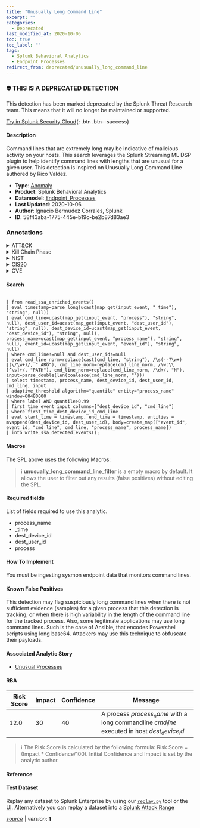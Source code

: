 ```yaml
---
title: "Unusually Long Command Line"
excerpt: ""
categories:
  - Deprecated
last_modified_at: 2020-10-06
toc: true
toc_label: ""
tags:
  - Splunk Behavioral Analytics
  - Endpoint_Processes
redirect_from: deprecated/unusually_long_command_line
---
```



### :no_entry: THIS IS A DEPRECATED DETECTION
This detection has been marked deprecated by the Splunk Threat Research team. This means that it will no longer be maintained or supported. 


[Try in Splunk Security Cloud](https://www.splunk.com/en_us/cyber-security.html){: .btn .btn--success}

#### Description

Command lines that are extremely long may be indicative of malicious activity on your hosts. This search leverages the Splunk Streaming ML DSP plugin to help identify command lines with lengths that are unusual for a given user. This detection is inspired on Unusually Long Command Line authored by Rico Valdez.

- **Type**: [Anomaly](https://github.com/splunk/security_content/wiki/Detection-Analytic-Types)
- **Product**: Splunk Behavioral Analytics
- **Datamodel**: [Endpoint_Processes](https://docs.splunk.com/Documentation/CIM/latest/User/EndpointProcesses)
- **Last Updated**: 2020-10-06
- **Author**: Ignacio Bermudez Corrales, Splunk
- **ID**: 58f43aba-1775-445e-b19c-be2b87d83ae3

### Annotations
<details>
  <summary>ATT&CK</summary>

<div markdown="1">
</div>
</details>


<details>
  <summary>Kill Chain Phase</summary>

<div markdown="1">

* Actions on Objectives


</div>
</details>


<details>
  <summary>NIST</summary>

<div markdown="1">

* PR.PT
* DE.CM



</div>
</details>

<details>
  <summary>CIS20</summary>

<div markdown="1">

* CIS 8



</div>
</details>

<details>
  <summary>CVE</summary>

<div markdown="1">


</div>
</details>


#### Search

```
 
| from read_ssa_enriched_events() 
| eval timestamp=parse_long(ucast(map_get(input_event, "_time"), "string", null)) 
| eval cmd_line=ucast(map_get(input_event, "process"), "string", null), dest_user_id=ucast(map_get(input_event, "dest_user_id"), "string", null), dest_device_id=ucast(map_get(input_event, "dest_device_id"), "string", null), process_name=ucast(map_get(input_event, "process_name"), "string", null), event_id=ucast(map_get(input_event, "event_id"), "string", null) 
| where cmd_line!=null and dest_user_id!=null 
| eval cmd_line_norm=replace(cast(cmd_line, "string"), /\s(--?\w+)
|(\/\w+)/, " ARG"), cmd_line_norm=replace(cmd_line_norm, /\w:\\[^\s]+/, "PATH"), cmd_line_norm=replace(cmd_line_norm, /\d+/, "N"), input=parse_double(len(coalesce(cmd_line_norm, ""))) 
| select timestamp, process_name, dest_device_id, dest_user_id, cmd_line, input 
| adaptive_threshold algorithm="quantile" entity="process_name" window=60480000 
| where label AND quantile>0.99 
| first_time_event input_columns=["dest_device_id", "cmd_line"] 
| where first_time_dest_device_id_cmd_line 
| eval start_time = timestamp, end_time = timestamp, entities = mvappend(dest_device_id, dest_user_id), body=create_map(["event_id", event_id, "cmd_line", cmd_line, "process_name", process_name]) 
| into write_ssa_detected_events();
```

#### Macros
The SPL above uses the following Macros:

> :information_source:
> **unusually_long_command_line_filter** is a empty macro by default. It allows the user to filter out any results (false positives) without editing the SPL.



#### Required fields
List of fields required to use this analytic.
* process_name
* _time
* dest_device_id
* dest_user_id
* process



#### How To Implement
You must be ingesting sysmon endpoint data that monitors command lines.
#### Known False Positives
This detection may flag suspiciously long command lines when there is not sufficient evidence (samples) for a given process that this detection is tracking; or when there is high variability in the length of the command line for the tracked process. Also, some legitimate applications may use long command lines. Such is the case of Ansible, that encodes Powershell scripts using long base64. Attackers may use this technique to obfuscate their payloads.

#### Associated Analytic Story
* [Unusual Processes](/stories/unusual_processes)




#### RBA

| Risk Score  | Impact      | Confidence   | Message      |
| ----------- | ----------- |--------------|--------------|
| 12.0 | 30 | 40 | A  process $process_name$ with a long commandline $cmd_line$ executed in host $dest_device_id$ |


> :information_source:
> The Risk Score is calculated by the following formula: Risk Score = (Impact * Confidence/100). Initial Confidence and Impact is set by the analytic author.


#### Reference


#### Test Dataset
Replay any dataset to Splunk Enterprise by using our [`replay.py`](https://github.com/splunk/attack_data#using-replaypy) tool or the [UI](https://github.com/splunk/attack_data#using-ui).
Alternatively you can replay a dataset into a [Splunk Attack Range](https://github.com/splunk/attack_range#replay-dumps-into-attack-range-splunk-server)




[*source*](https://github.com/splunk/security_content/tree/develop/detections/deprecated/unusually_long_command_line.yml) \| *version*: **1**
